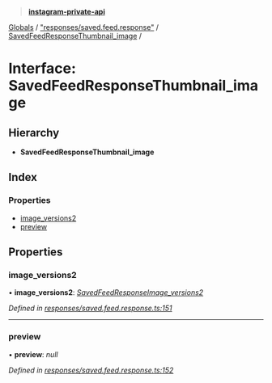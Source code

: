 > **[instagram-private-api](../README.md)**

[Globals](../globals.md) / ["responses/saved.feed.response"](../modules/_responses_saved_feed_response_.md) / [SavedFeedResponseThumbnail_image](_responses_saved_feed_response_.savedfeedresponsethumbnail_image.md) /

# Interface: SavedFeedResponseThumbnail_image

## Hierarchy

* **SavedFeedResponseThumbnail_image**

## Index

### Properties

* [image_versions2](_responses_saved_feed_response_.savedfeedresponsethumbnail_image.md#image_versions2)
* [preview](_responses_saved_feed_response_.savedfeedresponsethumbnail_image.md#preview)

## Properties

###  image_versions2

• **image_versions2**: *[SavedFeedResponseImage_versions2](_responses_saved_feed_response_.savedfeedresponseimage_versions2.md)*

*Defined in [responses/saved.feed.response.ts:151](https://github.com/Nerixyz/instagram-private-api/blob/e5037ee/src/responses/saved.feed.response.ts#L151)*

___

###  preview

• **preview**: *null*

*Defined in [responses/saved.feed.response.ts:152](https://github.com/Nerixyz/instagram-private-api/blob/e5037ee/src/responses/saved.feed.response.ts#L152)*